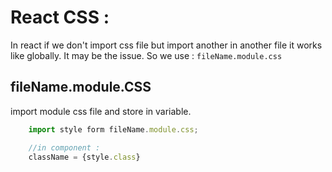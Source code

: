 
# React CSS :
In react if we don't import css file but import another in another file it works like globally. It may be the issue.
So we use : `fileName.module.css`

## fileName.module.CSS
import module css file and store in variable.

```js
    import style form fileName.module.css;

    //in component :
    className = {style.class}
```